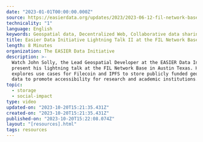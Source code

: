 ```yaml
---
date: "2023-01-01T00:00:00.000Z"
source: https://easierdata.org/updates/2023/2023-06-12-fil-network-base-austin
technicality: "1"
language: English
keywords: Geospatial data, Decentralized Web, Collaborative data sharing, data silos
title: Easier Data Initiative Lightning Talk II at the FIL Network Base
length: 8 Minutes
organization: The EASIER Data Initiative
description: >-
  Watch John Solly, the Lead Geospatial Developer at the EASIER Data Initiative,
  present his lightning talk at the FIL Network Base in Austin Texas. His talk
  explores use cases for Filecoin and IPFS to store publicly funded geospatial
  data to promote accessibility for research and academic institutions.
topic:
  - storage
  - social-impact
type: video
updated-on: "2023-10-20T15:21:35.431Z"
created-on: "2023-10-20T15:21:35.431Z"
published-on: "2023-10-20T15:22:08.074Z"
layout: "[resources].html"
tags: resources
---
```

